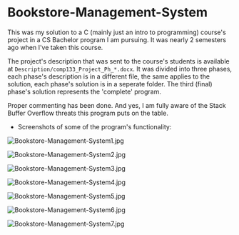 # Bookstore-Management-System

This was my solution to a C (mainly just an intro to programming) course's project in a CS Bachelor program I am pursuing. It was nearly 2 semesters ago when I've taken this course. 

The project's description that was sent to the course's students is available at `Description/comp133_Project_Ph_*.docx`. It was divided into three phases, each phase's description is in a different file, the same applies to the solution, each phase's solution is in a seperate folder. The third (final) phase's solution represents the 'complete' program.

Proper commenting has been done. And yes, I am fully aware of the Stack Buffer Overflow threats this program puts on the table.


* Screenshots of some of the program's functionality:

![Bookstore-Management-System1.jpg](https://i.imgur.com/9nfcpBL.jpg)

![Bookstore-Management-System2.jpg](https://i.imgur.com/4Xj6bA5.jpg)

![Bookstore-Management-System3.jpg](https://i.imgur.com/gl4CSsT.jpg)

![Bookstore-Management-System4.jpg](https://i.imgur.com/6yIbznF.jpg)

![Bookstore-Management-System5.jpg](https://i.imgur.com/N2SJxP3.jpg)

![Bookstore-Management-System6.jpg](https://i.imgur.com/0PzpXzD.jpg)

![Bookstore-Management-System7.jpg](https://i.imgur.com/fVJYDgr.jpg)
